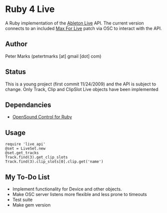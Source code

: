 # Ruby 4 Live #

A Ruby implementation of the [Ableton Live](http://ableton.com/) API. The current version connects to an included [Max For Live](http://ableton.com/maxforlive) patch via OSC to interact with the API. 

  
## Author ##

Peter Marks (petertmarks [at] gmail [dot] com)


## Status ##

This is a young project (first commit 11/24/2009) and the API is subject to change. Only Track, Clip and ClipSlot Live objects have been implemented


## Dependancies ##

+ [OpenSound Control for Ruby](http://github.com/fugalh/rosc)


## Usage ##

	require 'live_api'
	@set = LiveSet.new
	@set.get_tracks
	Track.find(3).get_clip_slots
	Track.find(3).clip_slots[0].clip.get('name')
	
	
## My To-Do List ##

+ Implement functionality for Device and other objects.
+ Make OSC server listens more flexible and less prone to timeouts
+ Test suite
+ Make gem version